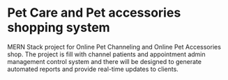 # Pet Care and Pet accessories shopping system 
MERN Stack project for Online Pet Channeling and Online Pet Accessories shop. The project is fill with channel patients and appointment admin management control system and there will be designed to generate automated reports and provide real-time updates to clients.
